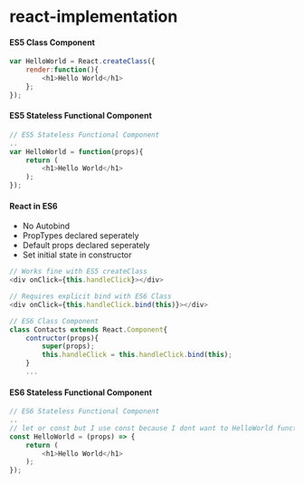 # react-implementation

#### ES5 Class Component
```js
var HelloWorld = React.createClass({
    render:function(){
        <h1>Hello World</h1>
    };
});
```
#### ES5 Stateless Functional Component
```js
// ES5 Stateless Functional Component
..
var HelloWorld = function(props){
    return (
        <h1>Hello World</h1>
    );
});
```

#### React in ES6
- No Autobind
- PropTypes declared seperately
- Default props declared seperately
- Set initial state in constructor

```js
// Works fine with ES5 createClass
<div onClick={this.handleClick}></div>
```

```js
// Requires explicit bind with ES6 Class
<div onClick={this.handleClick.bind(this)}></div>
```

```js
// ES6 Class Component
class Contacts extends React.Component{
    contructor(props){
        super(props);
        this.handleClick = this.handleClick.bind(this);
    }
    ...
```

#### ES6 Stateless Functional Component
```js
// ES6 Stateless Functional Component 
..
// let or const but I use const because I dont want to HelloWorld function assigned accidently reassigned
const HelloWorld = (props) => {
    return (
        <h1>Hello World</h1>
    );
});
```



